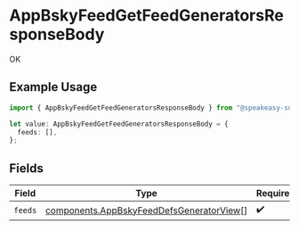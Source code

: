 # AppBskyFeedGetFeedGeneratorsResponseBody

OK

## Example Usage

```typescript
import { AppBskyFeedGetFeedGeneratorsResponseBody } from "@speakeasy-sdks/bluesky/models/operations";

let value: AppBskyFeedGetFeedGeneratorsResponseBody = {
  feeds: [],
};
```

## Fields

| Field                                                                                                | Type                                                                                                 | Required                                                                                             | Description                                                                                          |
| ---------------------------------------------------------------------------------------------------- | ---------------------------------------------------------------------------------------------------- | ---------------------------------------------------------------------------------------------------- | ---------------------------------------------------------------------------------------------------- |
| `feeds`                                                                                              | [components.AppBskyFeedDefsGeneratorView](../../models/components/appbskyfeeddefsgeneratorview.md)[] | :heavy_check_mark:                                                                                   | N/A                                                                                                  |